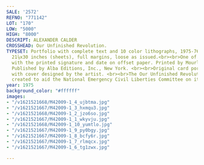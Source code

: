 ```yaml
---
SALE: '2572'
REFNO: "771142"
LOT: "170"
LOW: "5000"
HIGH: "8000"
DESCRIPT: ALEXANDER CALDER
CROSSHEAD: Our Unfinished Revolution.
TYPESET: Portfolio with complete text and 10 color lithographs, 1975-76. 555x760 mm;
  21⅞x30 inches (sheets), full margins, loose as issued.<br><br>One of 250 copies,
  with the printed signature and date on offset paper. Printed by Mourlot, Paris.
  Published by Alba Editions, Inc., New York. <br><br>Original card portfolio printed
  with cover designed by the artist. <br><br>The Our Unfinished Revolution portfolio  was
  created to aid the National Emergency Civil Liberties Committee on its 25th anniversary.
year: 1975
background_color: "#ffffff"
images:
- "/v1621521668/M42009-1_4_ujbtma.jpg"
- "/v1621521667/M42009-1_3_hxmqu3.jpg"
- "/v1621521668/M42009-1_2_jzo6so.jpg"
- "/v1621521667/M42009-1_1_wkyvju.jpg"
- "/v1621521668/M42009-1_10_yumtlo.jpg"
- "/v1621521667/M42009-1_9_py0bgy.jpg"
- "/v1621521667/M42009-1_8_bcfy6r.jpg"
- "/v1621521667/M42009-1_7_rlmqcx.jpg"
- "/v1621521667/M42009-1_6_tg1zwx.jpg"

---
```

